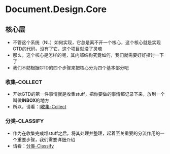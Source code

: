 # Document.Design.Core



## 核心层

- 不管这个系统（NL）如何实现，它总是离不开一个核心，这个核心就是实现GTD的代码，没有了它，这个项目就没了灵魂
- 那么，这个核心是怎样的呢，其内部结构究竟如何，我们就需要好好探讨一下了
- 我们不妨根据GTD的四个步骤来把核心分为四个基本部分吧

### 收集-COLLECT

- 开始GTD的第一件事情就是收集stuff，把你要做的事情都记录下来，放到一个叫做**INBOX**的地方
- 所以，请看：[I收集-Collect](/design/collect.md)

### 分类-CLASSIFY

- 作为在收集完成堆stuff之后，将其处理并整理，起着至关重要的分流作用的一个重要步骤，我们需要详细介绍
- 请看：[分类-Classify](/design/classify.md)